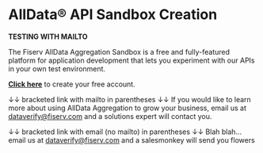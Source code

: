 # AllData® API Sandbox Creation

**TESTING WITH MAILTO** 

The Fiserv AllData Aggregation Sandbox is a free and fully-featured platform for application development that lets you experiment with our APIs in your own test environment.

**[Click here](https://sandboxautomation-ui-dev.apps.fog.onefiserv.net/)** to create your free account.

↓↓ bracketed link with mailto in parentheses ↓↓
If you would like to learn more about using AllData Aggregation to grow your business, email us at [dataverify@fiserv.com](mailto:dataverify@fiserv.com) and a solutions expert will contact you.

↓↓ bracketed link with email (no mailto) in parentheses ↓↓ 
Blah blah... email us at [dataverify@fiserv.com](dataverify@fiserv.com) and a salesmonkey will send you flowers

